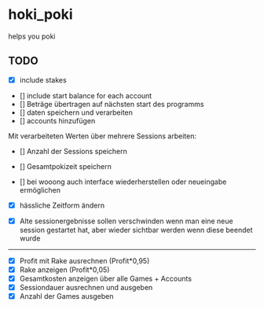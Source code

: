 # hoki_poki

helps you poki

## TODO

- [x] include stakes
- [] include start balance for each account
- [] Beträge übertragen auf nächsten start des programms
- [] daten speichern und verarbeiten
- [] accounts hinzufügen

Mit verarbeiteten Werten über mehrere Sessions arbeiten:
- [] Anzahl der Sessions speichern
- [] Gesamtpokizeit speichern

- [] bei wooong auch interface wiederherstellen oder neueingabe ermöglichen
- [x] hässliche Zeitform ändern
- [x] Alte sessionergebnisse sollen verschwinden wenn man eine neue session gestartet hat, aber wieder sichtbar werden wenn diese beendet wurde



___

- [x] Profit mit Rake ausrechnen (Profit*0,95)
- [x] Rake anzeigen (Profit*0,05)
- [x] Gesamtkosten anzeigen über alle Games + Accounts
- [x] Sessiondauer ausrechnen und ausgeben
- [x] Anzahl der Games ausgeben